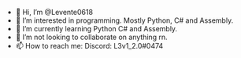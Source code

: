 - 👋 Hi, I’m @Levente0618
- 👀 I’m interested in programming. Mostly Python, C# and Assembly.
- 🌱 I’m currently learning Python C# and Assembly.
- 💞️ I’m not looking to collaborate on anything rn.
- 📫 How to reach me: Discord: L3v1_2.0#0474

<!---
Levente0618/Levente0618 is a ✨ special ✨ repository because its `README.md` (this file) appears on your GitHub profile.
You can click the Preview link to take a look at your changes.
--->
